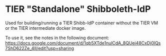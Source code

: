 # TIER "Standalone" Shibboleth-IdP

Used for building/running a TIER Shibb-IdP container without the TIER VM or the TIER intermediate docker image.

To use it, see the notes in the following document:
https://docs.google.com/document/d/1qb5XTde1nulCdA_8QUei48CxDj0lQs7ShD622Ze_4II/edit?usp=sharing
